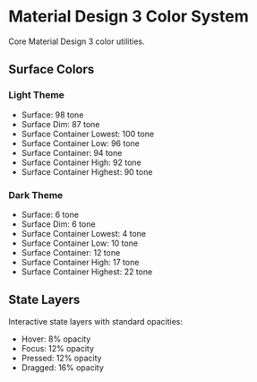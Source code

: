 # Material Design 3 Color System

Core Material Design 3 color utilities.

## Surface Colors

### Light Theme
- Surface: 98 tone
- Surface Dim: 87 tone
- Surface Container Lowest: 100 tone
- Surface Container Low: 96 tone
- Surface Container: 94 tone
- Surface Container High: 92 tone
- Surface Container Highest: 90 tone

### Dark Theme
- Surface: 6 tone
- Surface Dim: 6 tone
- Surface Container Lowest: 4 tone
- Surface Container Low: 10 tone
- Surface Container: 12 tone
- Surface Container High: 17 tone
- Surface Container Highest: 22 tone

## State Layers
Interactive state layers with standard opacities:
- Hover: 8% opacity
- Focus: 12% opacity
- Pressed: 12% opacity
- Dragged: 16% opacity 